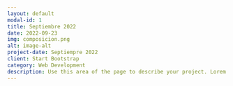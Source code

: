 ```yaml
---
layout: default
modal-id: 1
title: Septiembre 2022
date: 2022-09-23
img: composicion.png
alt: image-alt
project-date: Septiempre 2022
client: Start Bootstrap
category: Web Development
description: Use this area of the page to describe your project. Lorem ipsum dolor sit amet, consectetur adipisicing elit. Mollitia neque assumenda ipsam nihil, molestias magnam, recusandae quos quis inventore quisquam velit asperiores, vitae? Reprehenderit soluta, eos quod consequuntur itaque. Nam.
---
```


